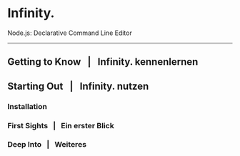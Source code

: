 Infinity.
========

Node.js: Declarative Command Line Editor
________


## Getting to Know      &nbsp;&nbsp;|&nbsp;&nbsp;    Infinity. kennenlernen

## Starting Out         &nbsp;&nbsp;|&nbsp;&nbsp;    Infinity. nutzen

### Installation

### First Sights        &nbsp;&nbsp;|&nbsp;&nbsp;    Ein erster Blick

### Deep Into           &nbsp;&nbsp;|&nbsp;&nbsp;    Weiteres
